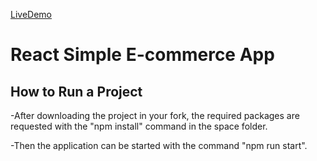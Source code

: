 [LiveDemo](https://upbeat-thompson-1018b4.netlify.app/)

# React Simple E-commerce App

## How to Run a Project

-After downloading the project in your fork, the required packages are requested with the "npm install" command in the space folder.

-Then the application can be started with the command "npm run start".

